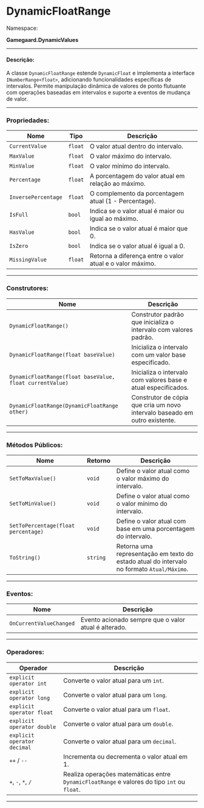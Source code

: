 # DynamicFloatRange

Namespace:

**Gamegaard.DynamicValues**

***

#### Descrição:

A classe `DynamicFloatRange` estende `DynamicFloat` e implementa a interface `INumberRange<float>`, adicionando funcionalidades específicas de intervalos. Permite manipulação dinâmica de valores de ponto flutuante com operações baseadas em intervalos e suporte a eventos de mudança de valor.

***

### Propriedades:

| Nome                | Tipo    | Descrição                                                 |
| ------------------- | ------- | --------------------------------------------------------- |
| `CurrentValue`      | `float` | O valor atual dentro do intervalo.                        |
| `MaxValue`          | `float` | O valor máximo do intervalo.                              |
| `MinValue`          | `float` | O valor mínimo do intervalo.                              |
| `Percentage`        | `float` | A porcentagem do valor atual em relação ao máximo.        |
| `InversePercentage` | `float` | O complemento da porcentagem atual (1 - Percentage).      |
| `IsFull`            | `bool`  | Indica se o valor atual é maior ou igual ao máximo.       |
| `HasValue`          | `bool`  | Indica se o valor atual é maior que 0.                    |
| `IsZero`            | `bool`  | Indica se o valor atual é igual a 0.                      |
| `MissingValue`      | `float` | Retorna a diferença entre o valor atual e o valor máximo. |

***

### Construtores:

| Nome                                                     | Descrição                                                                  |
| -------------------------------------------------------- | -------------------------------------------------------------------------- |
| `DynamicFloatRange()`                                    | Construtor padrão que inicializa o intervalo com valores padrão.           |
| `DynamicFloatRange(float baseValue)`                     | Inicializa o intervalo com um valor base especificado.                     |
| `DynamicFloatRange(float baseValue, float currentValue)` | Inicializa o intervalo com valores base e atual especificados.             |
| `DynamicFloatRange(DynamicFloatRange other)`             | Construtor de cópia que cria um novo intervalo baseado em outro existente. |

***

### Métodos Públicos:

| Nome                                | Retorno  | Descrição                                                                                  |
| ----------------------------------- | -------- | ------------------------------------------------------------------------------------------ |
| `SetToMaxValue()`                   | `void`   | Define o valor atual como o valor máximo do intervalo.                                     |
| `SetToMinValue()`                   | `void`   | Define o valor atual como o valor mínimo do intervalo.                                     |
| `SetToPercentage(float percentage)` | `void`   | Define o valor atual com base em uma porcentagem do intervalo.                             |
| `ToString()`                        | `string` | Retorna uma representação em texto do estado atual do intervalo no formato `Atual/Máximo`. |

***

### Eventos:

| Nome                    | Descrição                                            |
| ----------------------- | ---------------------------------------------------- |
| `OnCurrentValueChanged` | Evento acionado sempre que o valor atual é alterado. |

***

### Operadores:

| Operador                    | Descrição                                                                                   |
| --------------------------- | ------------------------------------------------------------------------------------------- |
| `explicit operator int`     | Converte o valor atual para um `int`.                                                       |
| `explicit operator long`    | Converte o valor atual para um `long`.                                                      |
| `explicit operator float`   | Converte o valor atual para um `float`.                                                     |
| `explicit operator double`  | Converte o valor atual para um `double`.                                                    |
| `explicit operator decimal` | Converte o valor atual para um `decimal`.                                                   |
| `++` / `--`                 | Incrementa ou decrementa o valor atual em 1.                                                |
| `+`, `-`, `*`, `/`          | Realiza operações matemáticas entre `DynamicFloatRange` e valores do tipo `int` ou `float`. |

***
